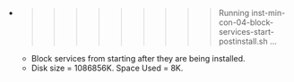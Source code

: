 * >>>>>>>>> Running inst-min-con-04-block-services-start-postinstall.sh ...
  * Block services from starting after they are being installed.
  * Disk size = 1086856K. Space Used = 8K.
